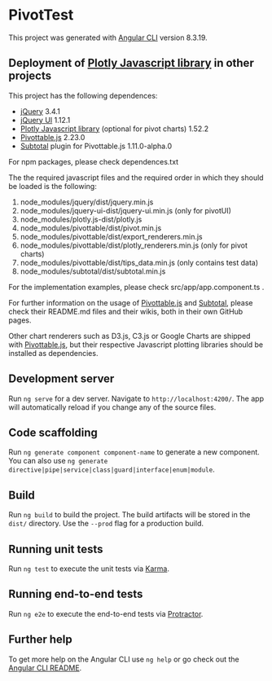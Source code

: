 # PivotTest

This project was generated with [Angular CLI](https://github.com/angular/angular-cli) version 8.3.19.

## Deployment of [Plotly Javascript library](https://plot.ly/javascript/) in other projects

This project has the following dependences:

  *  [jQuery](https://jquery.com/) 3.4.1
  *  [jQuery UI](https://jqueryui.com/) 1.12.1
  *  [Plotly Javascript library](https://plot.ly/javascript/) (optional for pivot charts) 1.52.2
  *  [Pivottable.js](https://github.com/nicolaskruchten/pivottable) 2.23.0
  *  [Subtotal](https://github.com/nicolaskruchten/pivottable) plugin for Pivottable.js 1.11.0-alpha.0

For npm packages, please check dependences.txt

The the required javascript files and the required order in which they should be loaded is the following:
1. node_modules/jquery/dist/jquery.min.js
1. node_modules/jquery-ui-dist/jquery-ui.min.js (only for pivotUI)
1. node_modules/plotly.js-dist/plotly.js
1. node_modules/pivottable/dist/pivot.min.js
1. node_modules/pivottable/dist/export_renderers.min.js
1. node_modules/pivottable/dist/plotly_renderers.min.js (only for pivot charts)
1. node_modules/pivottable/dist/tips_data.min.js (only contains test data)
1. node_modules/subtotal/dist/subtotal.min.js

For the implementation examples, please check src/app/app.component.ts .

For further information on the usage of [Pivottable.js](https://github.com/nicolaskruchten/pivottable) and [Subtotal](https://github.com/nicolaskruchten/pivottable), please check their README.md files and their wikis, both in their own GitHub pages.

Other chart renderers such as D3.js, C3.js or Google Charts are shipped with [Pivottable.js](https://github.com/nicolaskruchten/pivottable), but their respective Javascript plotting libraries should be installed as dependencies. 

## Development server

Run `ng serve` for a dev server. Navigate to `http://localhost:4200/`. The app will automatically reload if you change any of the source files.

## Code scaffolding

Run `ng generate component component-name` to generate a new component. You can also use `ng generate directive|pipe|service|class|guard|interface|enum|module`.

## Build

Run `ng build` to build the project. The build artifacts will be stored in the `dist/` directory. Use the `--prod` flag for a production build.

## Running unit tests

Run `ng test` to execute the unit tests via [Karma](https://karma-runner.github.io).

## Running end-to-end tests

Run `ng e2e` to execute the end-to-end tests via [Protractor](http://www.protractortest.org/).

## Further help

To get more help on the Angular CLI use `ng help` or go check out the [Angular CLI README](https://github.com/angular/angular-cli/blob/master/README.md).
